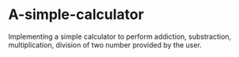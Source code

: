 # A-simple-calculator
Implementing a simple calculator to perform addiction, substraction, multiplication, division of two number provided by the user.

